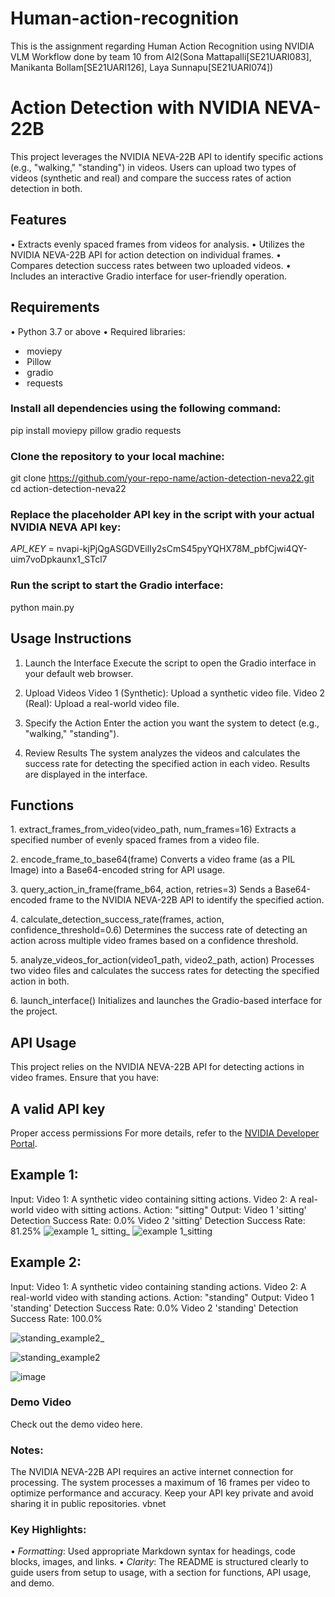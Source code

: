 # Human-action-recognition
This is the assignment regarding Human Action Recognition using NVIDIA VLM Workflow done by team 10 from AI2(Sona Mattapalli[SE21UARI083], Manikanta Bollam[SE21UARI126], Laya Sunnapu[SE21UARI074])

# Action Detection with NVIDIA NEVA-22B

This project leverages the NVIDIA NEVA-22B API to identify specific actions (e.g., "walking," "standing") in videos. Users can upload two types of videos (synthetic and real) and compare the success rates of action detection in both.

## Features

•⁠  ⁠Extracts evenly spaced frames from videos for analysis.
•⁠  ⁠Utilizes the NVIDIA NEVA-22B API for action detection on individual frames.
•⁠  ⁠Compares detection success rates between two uploaded videos.
•⁠  ⁠Includes an interactive Gradio interface for user-friendly operation.

## Requirements

•⁠  ⁠Python 3.7 or above
•⁠  ⁠Required libraries:
  - ⁠ moviepy ⁠
  - ⁠ Pillow ⁠
  - ⁠ gradio ⁠
  - ⁠ requests ⁠

### Install all dependencies using the following command:
pip install moviepy pillow gradio requests


### Clone the repository to your local machine:
git clone https://github.com/your-repo-name/action-detection-neva22.git
cd action-detection-neva22

### Replace the placeholder API key in the script with your actual NVIDIA NEVA API key:
*API_KEY* = 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

### Run the script to start the Gradio interface:
python main.py


## Usage Instructions
 1. Launch the Interface
Execute the script to open the Gradio interface in your default web browser.

 2. Upload Videos
Video 1 (Synthetic): Upload a synthetic video file.
Video 2 (Real): Upload a real-world video file.

 3. Specify the Action
Enter the action you want the system to detect (e.g., "walking," "standing").

 4. Review Results
The system analyzes the videos and calculates the success rate for detecting the specified action in each video. Results are displayed in the interface.

## Functions

1.⁠ ⁠extract_frames_from_video(video_path, num_frames=16)
Extracts a specified number of evenly spaced frames from a video file.

2.⁠ ⁠encode_frame_to_base64(frame)
Converts a video frame (as a PIL Image) into a Base64-encoded string for API usage.

3.⁠ ⁠query_action_in_frame(frame_b64, action, retries=3)
Sends a Base64-encoded frame to the NVIDIA NEVA-22B API to identify the specified action.

4.⁠ ⁠calculate_detection_success_rate(frames, action, confidence_threshold=0.6)
Determines the success rate of detecting an action across multiple video frames based on a confidence threshold.

5.⁠ ⁠analyze_videos_for_action(video1_path, video2_path, action)
Processes two video files and calculates the success rates for detecting the specified action in both.

6.⁠ ⁠launch_interface()
Initializes and launches the Gradio-based interface for the project.

## API Usage
This project relies on the NVIDIA NEVA-22B API for detecting actions in video frames. Ensure that you have:

## A valid API key
Proper access permissions
For more details, refer to the [NVIDIA Developer Portal](https://developer.nvidia.com).

## Example 1:
Input:
Video 1: A synthetic video containing sitting actions.
Video 2: A real-world video with sitting actions.
Action: "sitting"
Output:
Video 1 'sitting' Detection Success Rate: 0.0%
Video 2 'sitting' Detection Success Rate: 81.25%
![example 1_ sitting_](https://github.com/user-attachments/assets/6525ca14-140f-4f5a-92e5-598b4d77380c)
![example 1_sitting](https://github.com/user-attachments/assets/aa5057dd-a9b8-42b3-8875-3a3297f88c76)



## Example 2:
Input:
Video 1: A synthetic video containing standing actions.
Video 2: A real-world video with standing actions.
Action: "standing"
Output:
Video 1 'standing' Detection Success Rate: 0.0%
Video 2 'standing' Detection Success Rate: 100.0%

![standing_example2_](https://github.com/user-attachments/assets/b6e9b91d-647b-49f0-bc66-1eb4e33eab1b)

![standing_example2](https://github.com/user-attachments/assets/b471e9a7-815d-42bd-b7d9-2a03a10ec91a)





![image](https://github.com/user-attachments/assets/a79b7f5f-750d-4c65-9008-a0420311bb8a)




### Demo Video
Check out the demo video here.

### Notes:
The NVIDIA NEVA-22B API requires an active internet connection for processing.
The system processes a maximum of 16 frames per video to optimize performance and accuracy.
Keep your API key private and avoid sharing it in public repositories.
vbnet

### Key Highlights:
•⁠  ⁠*Formatting*: Used appropriate Markdown syntax for headings, code blocks, images, and links.
•⁠  ⁠*Clarity*: The README is structured clearly to guide users from setup to usage, with a section for functions, API usage, and demo.
